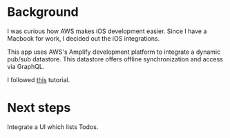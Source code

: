 # Background
I was curious how AWS makes iOS development easier. Since I have a Macbook for work, I decided out the iOS integrations.

This app uses AWS's Amplify development platform to integrate a dynamic pub/sub datastore.
This datastore offers offline synchronization and access via GraphQL. 

I followed [this](https://docs.amplify.aws/start/q/integration/ios) tutorial.

# Next steps
Integrate a UI which lists Todos. 
